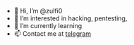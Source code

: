 - 👋 Hi, I’m @zulfi0
- 👀 I’m interested in hacking, pentesting,
- 🌱 I’m currently learning 
- 📫 Contact me at [telegram](https://t.me/zulfi010)

<!---
zulfi0/zulfi0 is a ✨ special ✨ repository because its `README.md` (this file) appears on your GitHub profile.
You can click the Preview link to take a look at your changes.
--->
